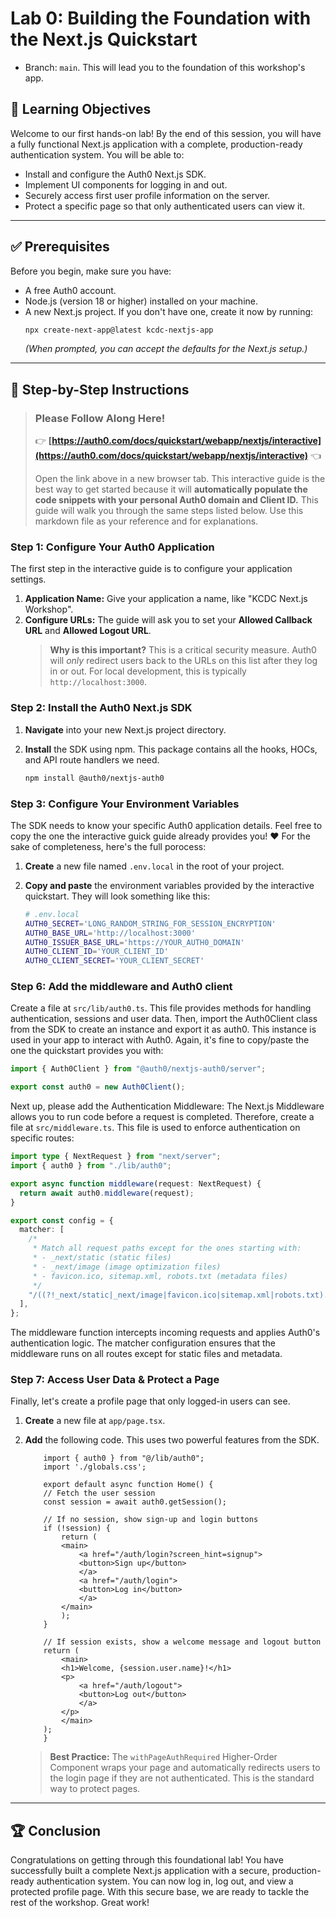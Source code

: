 # Lab 0: Building the Foundation with the Next.js Quickstart

* Branch: `main`. This will lead you to the foundation of this workshop's app.

## 🎯 Learning Objectives

Welcome to our first hands-on lab\! By the end of this session, you will have a fully functional Next.js application with a complete, production-ready authentication system. You will be able to:

  - Install and configure the Auth0 Next.js SDK.
  - Implement UI components for logging in and out.
  - Securely access first user profile information on the server.
  - Protect a specific page so that only authenticated users can view it.

-----

## ✅ Prerequisites

Before you begin, make sure you have:

  - A free Auth0 account.
  - Node.js (version 18 or higher) installed on your machine.
  - A new Next.js project. If you don't have one, create it now by running:
    ```bash
    npx create-next-app@latest kcdc-nextjs-app
    ```
    *(When prompted, you can accept the defaults for the Next.js setup.)*

-----

## 🚀 Step-by-Step Instructions

> ### **Please Follow Along Here\!**
>
> 👉 **[https://auth0.com/docs/quickstart/webapp/nextjs/interactive](https://auth0.com/docs/quickstart/webapp/nextjs/interactive)** 👈
>
> Open the link above in a new browser tab. This interactive guide is the best way to get started because it will **automatically populate the code snippets with your personal Auth0 domain and Client ID.** This guide will walk you through the same steps listed below. Use this markdown file as your reference and for explanations.

### Step 1: Configure Your Auth0 Application

The first step in the interactive guide is to configure your application settings.

1.  **Application Name:** Give your application a name, like "KCDC Next.js Workshop".
2.  **Configure URLs:** The guide will ask you to set your **Allowed Callback URL** and **Allowed Logout URL**.
    > **Why is this important?** This is a critical security measure. Auth0 will *only* redirect users back to the URLs on this list after they log in or out. For local development, this is typically `http://localhost:3000`.

### Step 2: Install the Auth0 Next.js SDK

1.  **Navigate** into your new Next.js project directory.

2.  **Install** the SDK using npm. This package contains all the hooks, HOCs, and API route handlers we need.

    ```bash
    npm install @auth0/nextjs-auth0
    ```

### Step 3: Configure Your Environment Variables

The SDK needs to know your specific Auth0 application details. Feel free to copy the one the interactive guick guide already provides you! ❤️ For the sake of completeness, here's the full porocess:

1.  **Create** a new file named `.env.local` in the root of your project.

2.  **Copy and paste** the environment variables provided by the interactive quickstart. They will look something like this:

    ```bash
    # .env.local
    AUTH0_SECRET='LONG_RANDOM_STRING_FOR_SESSION_ENCRYPTION'
    AUTH0_BASE_URL='http://localhost:3000'
    AUTH0_ISSUER_BASE_URL='https://YOUR_AUTH0_DOMAIN'
    AUTH0_CLIENT_ID='YOUR_CLIENT_ID'
    AUTH0_CLIENT_SECRET='YOUR_CLIENT_SECRET'
    ```

### Step 6: Add the middleware and Auth0 client

Create a file at `src/lib/auth0.ts`. This file provides methods for handling authentication, sessions and user data. Then, import the Auth0Client class from the SDK to create an instance and export it as auth0. This instance is used in your app to interact with Auth0. Again, it's fine to copy/paste the one the quickstart provides you with:

```ts
import { Auth0Client } from "@auth0/nextjs-auth0/server";

export const auth0 = new Auth0Client();
```

Next up, please add the Authentication Middleware: The Next.js Middleware allows you to run code before a request is completed. Therefore, create a file at `src/middleware.ts`. This file is used to enforce authentication on specific routes:


```ts
import type { NextRequest } from "next/server";
import { auth0 } from "./lib/auth0";

export async function middleware(request: NextRequest) {
  return await auth0.middleware(request);
}

export const config = {
  matcher: [
    /*
     * Match all request paths except for the ones starting with:
     * - _next/static (static files)
     * - _next/image (image optimization files)
     * - favicon.ico, sitemap.xml, robots.txt (metadata files)
     */
    "/((?!_next/static|_next/image|favicon.ico|sitemap.xml|robots.txt).*)",
  ],
};
```

The middleware function intercepts incoming requests and applies Auth0's authentication logic. The matcher configuration ensures that the middleware runs on all routes except for static files and metadata.

### Step 7: Access User Data & Protect a Page

Finally, let's create a profile page that only logged-in users can see.

1.  **Create** a new file at `app/page.tsx`.

2.  **Add** the following code. This uses two powerful features from the SDK.

    ```tsx
        import { auth0 } from "@/lib/auth0";
        import './globals.css';

        export default async function Home() {
        // Fetch the user session
        const session = await auth0.getSession();

        // If no session, show sign-up and login buttons
        if (!session) {
            return (
            <main>
                <a href="/auth/login?screen_hint=signup">
                <button>Sign up</button>
                </a>
                <a href="/auth/login">
                <button>Log in</button>
                </a>
            </main>
            );
        }

        // If session exists, show a welcome message and logout button
        return (
            <main>
            <h1>Welcome, {session.user.name}!</h1>
            <p>
                <a href="/auth/logout">
                <button>Log out</button>
                </a>
            </p>
            </main>
        );
        }
    ```

    > **Best Practice:** The `withPageAuthRequired` Higher-Order Component wraps your page and automatically redirects users to the login page if they are not authenticated. This is the standard way to protect pages.

-----

## 🏆 Conclusion

Congratulations on getting through this foundational lab\! You have successfully built a complete Next.js application with a secure, production-ready authentication system. You can now log in, log out, and view a protected profile page. With this secure base, we are ready to tackle the rest of the workshop. Great work\!